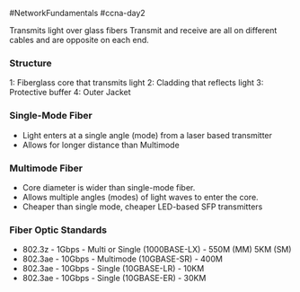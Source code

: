 #NetworkFundamentals #ccna-day2

Transmits light over glass fibers
Transmit and receive are all on different cables and are opposite on each end.

### Structure
1: Fiberglass core that transmits light
2: Cladding that reflects light
3: Protective buffer
4: Outer Jacket

### Single-Mode Fiber
- Light enters at a single angle (mode) from a laser based transmitter
- Allows for longer distance than Multimode
### Multimode Fiber
- Core diameter is wider than single-mode fiber.
- Allows multiple angles (modes) of light waves to enter the core.
- Cheaper than single mode, cheaper LED-based SFP transmitters

### Fiber Optic Standards
- 802.3z - 1Gbps - Multi or Single (1000BASE-LX) - 550M (MM) 5KM (SM)
- 802.3ae - 10Gbps - Multimode (10GBASE-SR) - 400M
- 802.3ae - 10Gbps - Single (10GBASE-LR) - 10KM
- 802.3ae - 10Gbps - Single (10GBASE-ER) - 30KM